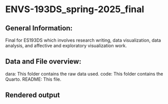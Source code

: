 # ENVS-193DS_spring-2025_final
## General Information:
Final for ES193DS which involves research writing, data visualization, data
analysis, and affective and exploratory visualization work.

## Data and File overview: 
dara: This folder contains the raw data used.
code: This folder contains the Quarto.
README: This file.

## Rendered output
